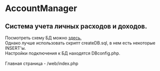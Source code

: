 # AccountManager
<h2>Система учета личных расходов и доходов.</h2>

Посмотреть схему БД можно <a href="http://dbdesigner.net/designer/schema/130616">здесь.</a><br>
Однако лучше использовать скрипт createDB.sql, в нем есть некоторые INSERT'ы.<br>
Настройки подключения к БД находятся DBconfig.php.
<br><br>
Главная страница - /web/index.php
